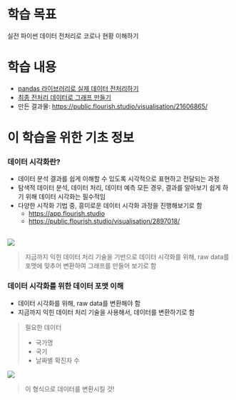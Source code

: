 # 학습 목표
실전 파이썬 데이터 전처리로 코로나 현황 이해하기

# 학습 내용
- [pandas 라이브러리로 실제 데이터 전처리하기](https://github.com/kimayeon-hub/Python_for_AI/blob/master/Data%20Analysis/Real%20Data%20Processing/Real%20Data%20Processing%20with%20pandas.ipynb)
- [최종 전처리 데이터로 그래프 만들기](https://github.com/kimayeon-hub/Python_for_AI/blob/master/Data%20Analysis/Real%20Data%20Processing/graph%20with%20real%20data%20processing%20file.ipynb)
- 만든 결과물: https://public.flourish.studio/visualisation/21606865/

# 이 학습을 위한 기초 정보
### 데이터 시각화란?
- 데이터 분석 결과를 쉽게 이해할 수 있도록 시각적으로 표현하고 전달되는 과정
- 탐색적 데이터 분석, 데이터 처리, 데이터 예측 모든 경우, 결과를 알아보기 쉽게 하기 위해 데이터 시각화는 필수적임
- 다양한 시작화 기법 중, 흥미로운 데이터 시각화 과정을 진행해보기로 함
  - https://app.flourish.studio
  - https://public.flourish.studio/visualisation/2897018/
 <br>
 
  <img src="https://www.fun-coding.org/00_Images/covid_graph_ex2.jpg" />

  > 지금까지 익힌 데이터 처리 기술을 기반으로 데이터 시각화를 위해, raw data를 포맷에 맞추어 변환하여 그래프를 만들어 보기로 함

### 데이터 시각화를 위한 데이터 포맷 이해
- 데이터 시각화를 위해, raw data를 변환해야 함
- 지금까지 익힌 데이터 처리 기술을 사용해서, 데이터를 변환하기로 함

> 필요한 데이터
>  - 국가명
>  - 국기
>  - 날짜별 확진자 수
<img src="https://www.fun-coding.org/00_Images/covid_ex_data_format.jpg" />

  > 이 형식으로 데이터를 변환시킬 것!
